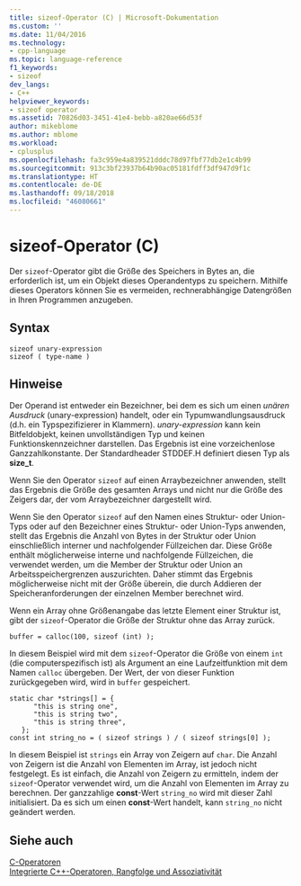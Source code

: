 ```yaml
---
title: sizeof-Operator (C) | Microsoft-Dokumentation
ms.custom: ''
ms.date: 11/04/2016
ms.technology:
- cpp-language
ms.topic: language-reference
f1_keywords:
- sizeof
dev_langs:
- C++
helpviewer_keywords:
- sizeof operator
ms.assetid: 70826d03-3451-41e4-bebb-a820ae66d53f
author: mikeblome
ms.author: mblome
ms.workload:
- cplusplus
ms.openlocfilehash: fa3c959e4a839521dddc78d97fbf77db2e1c4b99
ms.sourcegitcommit: 913c3bf23937b64b90ac05181fdff3df947d9f1c
ms.translationtype: HT
ms.contentlocale: de-DE
ms.lasthandoff: 09/18/2018
ms.locfileid: "46080661"
---
```

# <a name="sizeof-operator-c"></a>sizeof-Operator (C)

Der `sizeof`-Operator gibt die Größe des Speichers in Bytes an, die erforderlich ist, um ein Objekt dieses Operandentyps zu speichern. Mithilfe dieses Operators können Sie es vermeiden, rechnerabhängige Datengrößen in Ihren Programmen anzugeben.

## <a name="syntax"></a>Syntax

```
sizeof unary-expression
sizeof ( type-name )
```

## <a name="remarks"></a>Hinweise

Der Operand ist entweder ein Bezeichner, bei dem es sich um einen *unären Ausdruck* (unary-expression) handelt, oder ein Typumwandlungsausdruck (d.h. ein Typspezifizierer in Klammern). *unary-expression* kann kein Bitfeldobjekt, keinen unvollständigen Typ und keinen Funktionskennzeichner darstellen. Das Ergebnis ist eine vorzeichenlose Ganzzahlkonstante. Der Standardheader STDDEF.H definiert diesen Typ als **size_t**.

Wenn Sie den Operator `sizeof` auf einen Arraybezeichner anwenden, stellt das Ergebnis die Größe des gesamten Arrays und nicht nur die Größe des Zeigers dar, der vom Arraybezeichner dargestellt wird.

Wenn Sie den Operator `sizeof` auf den Namen eines Struktur- oder Union-Typs oder auf den Bezeichner eines Struktur- oder Union-Typs anwenden, stellt das Ergebnis die Anzahl von Bytes in der Struktur oder Union einschließlich interner und nachfolgender Füllzeichen dar. Diese Größe enthält möglicherweise interne und nachfolgende Füllzeichen, die verwendet werden, um die Member der Struktur oder Union an Arbeitsspeichergrenzen auszurichten. Daher stimmt das Ergebnis möglicherweise nicht mit der Größe überein, die durch Addieren der Speicheranforderungen der einzelnen Member berechnet wird.

Wenn ein Array ohne Größenangabe das letzte Element einer Struktur ist, gibt der `sizeof`-Operator die Größe der Struktur ohne das Array zurück.

```
buffer = calloc(100, sizeof (int) );
```

In diesem Beispiel wird mit dem `sizeof`-Operator die Größe von einem `int` (die computerspezifisch ist) als Argument an eine Laufzeitfunktion mit dem Namen `calloc` übergeben. Der Wert, der von dieser Funktion zurückgegeben wird, wird in `buffer` gespeichert.

```
static char *strings[] = {
      "this is string one",
      "this is string two",
      "this is string three",
   };
const int string_no = ( sizeof strings ) / ( sizeof strings[0] );
```

In diesem Beispiel ist `strings` ein Array von Zeigern auf `char`. Die Anzahl von Zeigern ist die Anzahl von Elementen im Array, ist jedoch nicht festgelegt. Es ist einfach, die Anzahl von Zeigern zu ermitteln, indem der `sizeof`-Operator verwendet wird, um die Anzahl von Elementen im Array zu berechnen. Der ganzzahlige **const**-Wert `string_no` wird mit dieser Zahl initialisiert. Da es sich um einen **const**-Wert handelt, kann `string_no` nicht geändert werden.

## <a name="see-also"></a>Siehe auch

[C-Operatoren](c-operators.md)<br/>
[Integrierte C++-Operatoren, Rangfolge und Assoziativität](../cpp/cpp-built-in-operators-precedence-and-associativity.md)
